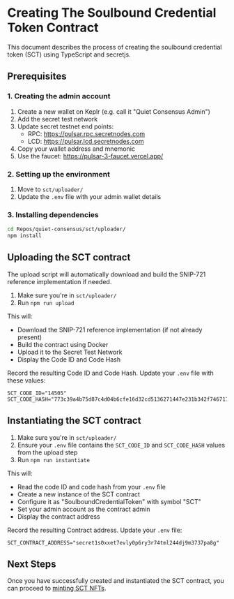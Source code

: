 # Creating The Soulbound Credential Token Contract
This document describes the process of creating the soulbound credential token (SCT) using TypeScript and secretjs.


## Prerequisites

### 1. Creating the admin account
1. Create a new wallet on Keplr (e.g. call it "Quiet Consensus Admin")
2. Add the secret test network
3. Update secret testnet end points:
    - RPC: https://pulsar.rpc.secretnodes.com
    - LCD: https://pulsar.lcd.secretnodes.com
4. Copy your wallet address and mnemonic
5. Use the faucet: https://pulsar-3-faucet.vercel.app/


### 2. Setting up the environment

1. Move to `sct/uploader/`
2. Update the `.env` file with your admin wallet details


### 3. Installing dependencies

```bash
cd Repos/quiet-consensus/sct/uploader/
npm install
```


## Uploading the SCT contract

The upload script will automatically download and build the SNIP-721 reference implementation if needed.

1. Make sure you're in `sct/uploader/`
2. Run `npm run upload`

This will:
- Download the SNIP-721 reference implementation (if not already present)
- Build the contract using Docker
- Upload it to the Secret Test Network
- Display the Code ID and Code Hash

Record the resulting Code ID and Code Hash. Update your `.env` file with these values:
```
SCT_CODE_ID="14505"
SCT_CODE_HASH="773c39a4b75d87c4d04b6cfe16d32cd5136271447e231b342f7467177c363ca8"
```


## Instantiating the SCT contract

1. Make sure you're in `sct/uploader/`
2. Ensure your `.env` file contains the `SCT_CODE_ID` and `SCT_CODE_HASH` values from the upload step
3. Run `npm run instantiate`

This will:
- Read the code ID and code hash from your `.env` file
- Create a new instance of the SCT contract
- Configure it as "SoulboundCredentialToken" with symbol "SCT"
- Set your admin account as the contract admin
- Display the contract address

Record the resulting Contract address. Update your `.env` file:
```
SCT_CONTRACT_ADDRESS="secret1s0xxet7evly0p6ry3r74tml244dj9m3737pa8g"
```


## Next Steps

Once you have successfully created and instantiated the SCT contract, you can proceed to [minting SCT NFTs](./minting_sct_nfts.md).
